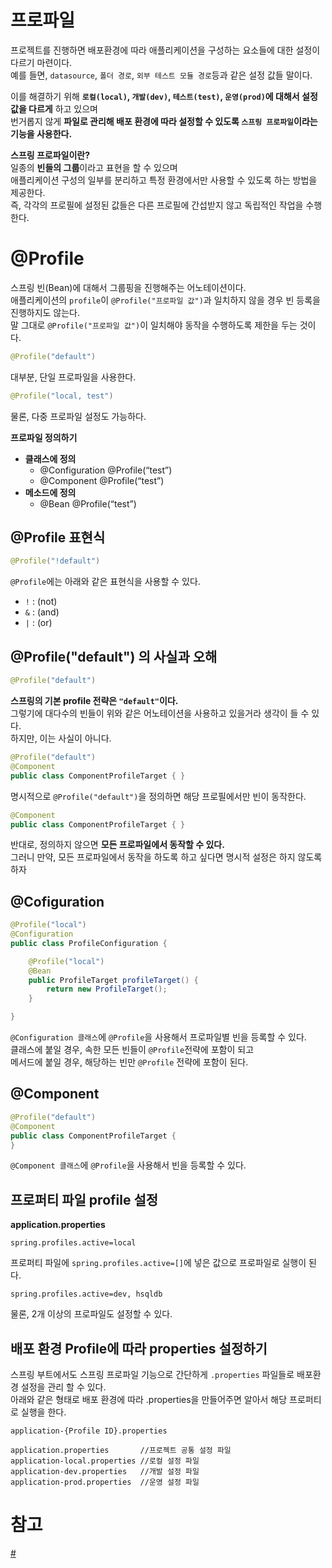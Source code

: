 프로파일
===================
프로젝트를 진행하면 배포환경에 따라 애플리케이션을 구성하는 요소들에 대한 설정이 다르기 마련이다.        
예를 들면, `datasource`, `폴더 경로`, `외부 테스트 모듈 경로`등과 같은 설정 값들 말이다.         
      
이를 해결하기 위해 **`로컬(local)`, `개발(dev)`, `테스트(test)`, `운영(prod)`에 대해서 설정 값을 다르게** 하고 있으며        
번거롭지 않게 **파일로 관리해 배포 환경에 따라 설정할 수 있도록 `스프링 프로파일`이라는 기능을 사용한다.**    
    
**스프링 프로파일이란?**          
일종의 **빈들의 그룹**이라고 표현을 할 수 있으며              
애플리케이션 구성의 일부를 분리하고 특정 환경에서만 사용할 수 있도록 하는 방법을 제공한다.            
즉, 각각의 프로필에 설정된 값들은 다른 프로필에 간섭받지 않고 독립적인 작업을 수행한다.             
           
# @Profile            
스프링 빈(Bean)에 대해서 그룹핑을 진행해주는 어노테이션이다.                 
애플리케이션의 `profile`이 `@Profile("프로파일 값")`과 일치하지 않을 경우 빈 등록을 진행하지도 않는다.          
말 그대로 `@Profile("프로파일 값")`이 일치해야 동작을 수행하도록 제한을 두는 것이다.      
   
```java
@Profile("default")
```
대부분, 단일 프로파일을 사용한다.        
     
```java
@Profile("local, test")
```   
물론, 다중 프로파일 설정도 가능하다.       
          
**프로파일 정의하기**      
* **클래스에 정의**    
  * @Configuration @Profile(“test”)   
  * @Component @Profile(“test”)   
* **메소드에 정의**    
  * @Bean @Profile(“test”)   

## @Profile 표현식  
```java
@Profile("!default")
```

`@Profile`에는 아래와 같은 표현식을 사용할 수 있다.           
* `!` : (not)  
* `&` : (and)  
* `|` : (or)   

## @Profile("default") 의 사실과 오해  
```java
@Profile("default")
```   
**스프링의 기본 profile 전략은 `"default"`이다.**      
그렇기에 대다수의 빈들이 위와 같은 어노테이션을 사용하고 있을거라 생각이 들 수 있다.   
하지만, 이는 사실이 아니다.   

```java
@Profile("default")
@Component
public class ComponentProfileTarget { }
```   
명시적으로 `@Profile("default")`을 정의하면 해당 프로필에서만 빈이 동작한다.          
      
```java
@Component
public class ComponentProfileTarget { }
```      
반대로, 정의하지 않으면 **모든 프로파일에서 동작할 수 있다.**      
그러니 만약, 모든 프로파일에서 동작을 하도록 하고 싶다면 명시적 설정은 하지 않도록하자      
  
## @Cofiguration        
```java
@Profile("local")
@Configuration
public class ProfileConfiguration {

    @Profile("local")
    @Bean
    public ProfileTarget profileTarget() {
        return new ProfileTarget();
    }

}
```  
`@Configuration 클래스`에 `@Profile`을 사용해서 프로파일별 빈을 등록할 수 있다.   
클래스에 붙일 경우, 속한 모든 빈들이 `@Profile`전략에 포함이 되고       
메서드에 붙일 경우, 해당하는 빈만 `@Profile` 전략에 포함이 된다.       

## @Component   

```java
@Profile("default")
@Component
public class ComponentProfileTarget {
}
```
`@Component 클래스`에 `@Profile`을 사용해서 빈을 등록할 수 있다.     

## 프로퍼티 파일 profile 설정    
    
**application.properties**
```properties    
spring.profiles.active=local
```
프로퍼티 파일에 `spring.profiles.active=[]`에 넣은 값으로 프로파일로 실행이 된다.           

```properties
spring.profiles.active=dev, hsqldb
```
물론, 2개 이상의 프로파일도 설정할 수 있다.     

## 배포 환경 Profile에 따라 properties 설정하기  
스프링 부트에서도 스프링 프로파일 기능으로 간단하게 `.properties` 파일들로 배포환경 설정을 관리 할 수 있다.     
아래와 같은 형태로 배포 환경에 따라 .properties을 만들어주면 알아서 해당 프로퍼티로 실행을 한다.       

```text
application-{Profile ID}.properties
```
```text
application.properties       //프로젝트 공통 설정 파일
application-local.properties //로컬 설정 파일
application-dev.properties   //개발 설정 파일
application-prod.properties  //운영 설정 파일
```

# 참고 
[#](https://docs.spring.io/spring-boot/docs/1.2.0.M1/reference/html/boot-features-profiles.html)    








